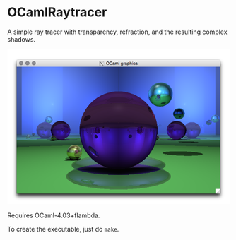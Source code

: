 # OCamlRaytracer #

A simple ray tracer with transparency, refraction, and the resulting complex shadows.


![](OCamlRaytracer.png)


Requires OCaml-4.03+flambda.

To create the executable, just do `make`.
